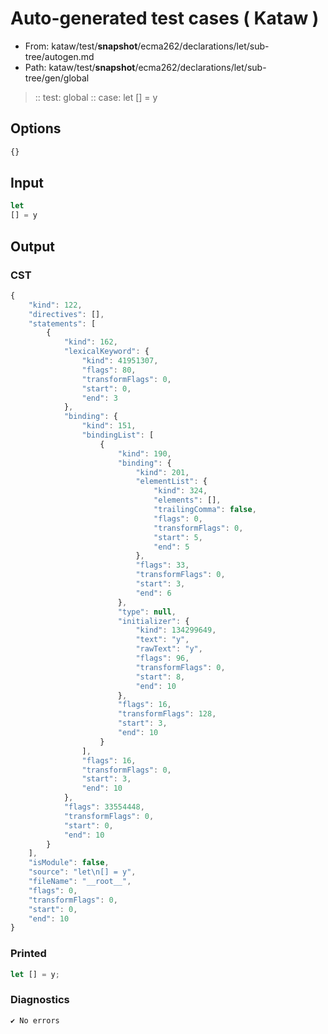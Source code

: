 # Auto-generated test cases ( Kataw )
- From: kataw/test/__snapshot__/ecma262/declarations/let/sub-tree/autogen.md
- Path: kataw/test/__snapshot__/ecma262/declarations/let/sub-tree/gen/global
> :: test: global
> :: case: let
>          [] = y
## Options

`````js
{}
`````
## Input

`````js
let
[] = y
`````
## Output

### CST

```javascript
{
    "kind": 122,
    "directives": [],
    "statements": [
        {
            "kind": 162,
            "lexicalKeyword": {
                "kind": 41951307,
                "flags": 80,
                "transformFlags": 0,
                "start": 0,
                "end": 3
            },
            "binding": {
                "kind": 151,
                "bindingList": [
                    {
                        "kind": 190,
                        "binding": {
                            "kind": 201,
                            "elementList": {
                                "kind": 324,
                                "elements": [],
                                "trailingComma": false,
                                "flags": 0,
                                "transformFlags": 0,
                                "start": 5,
                                "end": 5
                            },
                            "flags": 33,
                            "transformFlags": 0,
                            "start": 3,
                            "end": 6
                        },
                        "type": null,
                        "initializer": {
                            "kind": 134299649,
                            "text": "y",
                            "rawText": "y",
                            "flags": 96,
                            "transformFlags": 0,
                            "start": 8,
                            "end": 10
                        },
                        "flags": 16,
                        "transformFlags": 128,
                        "start": 3,
                        "end": 10
                    }
                ],
                "flags": 16,
                "transformFlags": 0,
                "start": 3,
                "end": 10
            },
            "flags": 33554448,
            "transformFlags": 0,
            "start": 0,
            "end": 10
        }
    ],
    "isModule": false,
    "source": "let\n[] = y",
    "fileName": "__root__",
    "flags": 0,
    "transformFlags": 0,
    "start": 0,
    "end": 10
}
```

### Printed

```javascript
let [] = y;
```

### Diagnostics

```javascript
✔ No errors
```


